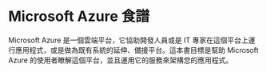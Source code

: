 Microsoft Azure 食譜
====================

Microsoft Azure 是一個雲端平台，它協助開發人員或是 IT 專家在這個平台上運行應用程式，或是做為既有系統的延伸、備援平台。這本書目標是幫助 Microsoft Azure 的使用者瞭解這個平台，並且運用它的服務來架構您的應用程式。